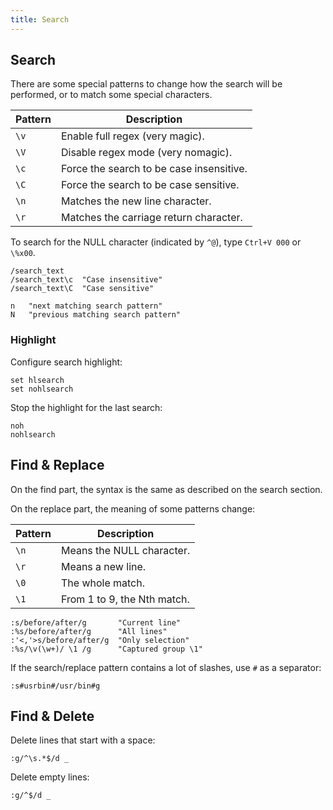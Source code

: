 ```yaml
---
title: Search
---
```


## Search

There are some special patterns to change how the search will be performed,
or to match some special characters.

| Pattern | Description |
| --- | --- |
| `\v` | Enable full regex (very magic). |
| `\V` | Disable regex mode (very nomagic). |
| `\c` | Force the search to be case insensitive. |
| `\C` | Force the search to be case sensitive. |
| `\n` | Matches the new line character. |
| `\r` | Matches the carriage return character. |

To search for the NULL character (indicated by `^@`),
type `Ctrl+V 000` or `\%x00`.

```viml
/search_text
/search_text\c  "Case insensitive"
/search_text\C  "Case sensitive"

n   "next matching search pattern"
N   "previous matching search pattern"
```

### Highlight

Configure search highlight:

```vim
set hlsearch
set nohlsearch
```

Stop the highlight for the last search:

```vim
noh
nohlsearch
```

## Find & Replace

On the find part,
the syntax is the same as described on the search section.

On the replace part,
the meaning of some patterns change:

| Pattern | Description |
| --- | --- |
| `\n` | Means the NULL character. |
| `\r` | Means a new line. |
| `\0` | The whole match. |
| `\1` | From 1 to 9, the Nth match. |

```vim
:s/before/after/g       "Current line"
:%s/before/after/g      "All lines"
:'<,'>s/before/after/g  "Only selection"
:%s/\v(\w+)/ \1 /g      "Captured group \1"
```

If the search/replace pattern contains a lot of slashes, use `#` as a separator:

```viml
:s#usrbin#/usr/bin#g
```

## Find & Delete

Delete lines that start with a space:

```vim
:g/^\s.*$/d _
```

Delete empty lines:

```vim
:g/^$/d _
```
